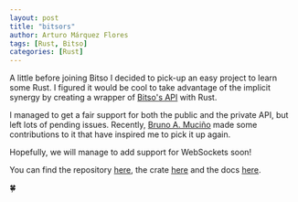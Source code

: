 ```yaml
---
layout: post
title: "bitsors"
author: Arturo Márquez Flores
tags: [Rust, Bitso]
categories: [Rust]
---
```


A little before joining Bitso I decided to pick-up an easy project to learn some Rust. I figured it would be cool to take advantage of the implicit synergy by creating a wrapper of [Bitso's API](https://bitso.com/api_info) with Rust.

I managed to get a fair support for both the public and the private API, but left lots of pending issues. Recently, [Bruno A. Muciño](https://mucinoab.github.io/) made some contributions to it that have inspired me to pick it up again. 

Hopefully, we will manage to add support for WebSockets soon!

You can find the repository [here](https://github.com/arturomf94/bitsors), the crate [here](https://crates.io/crates/bitsors) and the docs [here](https://docs.rs/bitsors).

🍀